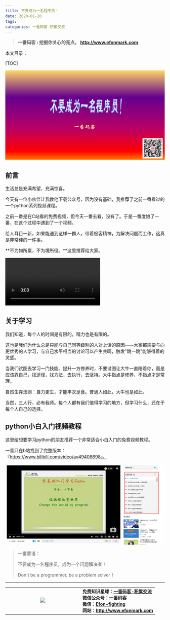 ```yaml
---
title: 不要成为一名程序员！
date: 2020-01-20
tags: 
categories: 一番码客-积累交流
---
```


> **一番码客 : 挖掘你关心的亮点。**
> **http://www.efonmark.com**

本文目录：

[TOC]

![image-20200119233527590](2020-01-20-不要成为一名程序员！/image-20200119233527590.png)

<!--more-->

## 前言

生活总是充满希望，充满惊喜。

今天有一位小伙伴让我教他下载公众号，因为没有基础，我推荐了之前一番看过的一个python系列视频课程。

之前一番是在C站看的免费视频，但今天一番去看，没有了。于是一番度娘了一番，在这个过程中遇到了一个视频。

给人耳目一新，如果能遇到这样一群人，带着极客精神，为解决问题而工作，这真是非常棒的一件事。

**不为物所累，不为境所役。**这里推荐给大家。

<video src="2020-01-20-不要成为一名程序员！/为何不要成为一名程序员.mp4" controls="controls">
</video>

## 关于学习

我们知道，每个人的时间是有限的，精力也是有限的。

这也是我们为什么总是只能与自己同等级别的人对上话的原因——大家都需要与向更优秀的人学习，与自己水平相当的讨论可以产生共鸣，触发"跳一跳"能够得着的灵感。

当我们试图去学习一门技能、提升一方修养时，不要试图让大牛一直陪着你，而是应该靠自己，找途径，找方法，去执行，去坚持。大牛指点是修养，不指点才是常理。

自然生存法则：自力更生，才能丰衣足食。普通人如此，大牛也是如此。

当然，三人行，必有我师。每个人都有我们值得学习的地方，但学习什么，还在于每个人自己的选择。

## python小白入门视频教程

这里给想要学习python的朋友推荐一个非常适合小白入门的免费视频教程。

一番只在b站找到了完整版本：『https://www.bilibili.com/video/av49408698』。

![image-20200119234503693](2020-01-20-不要成为一名程序员！/image-20200119234503693.png)

> 一番雾语：
>
> 不要成为一名程序员，成为一个问题解决者！
>
> Don't be a programmer, be a problem solver！

------

<table>
<tr>
<td ><center><img src="http://www.efonmark.com/efonmark-blog/readme/guanzhu_1.jpg" width=40%></center></td>
<td width="50%" align=left><b>
    免费知识星球：<a href="http://www.efonmark.com/efonmark-blog/readme/zhishixingqiu1.png">一番码客-积累交流</a><br>
    微信公众号：<a href="http://www.efonmark.com/efonmark-blog/readme/guanzhu_1.jpg">一番码客</a><br>
    微信：<a href="http://www.efonmark.com/efonmark-blog/readme/weixin.jpg">Efon-fighting</a><br>
    网站：<a href="http://www.efonmark.com">http://www.efonmark.com</a><br></b></td>
</tr>
</table>